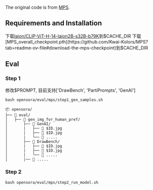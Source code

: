 
The original code is from [MPS](https://github.com/Kwai-Kolors/MPS).


## Requirements and Installation

下载[laion/CLIP-ViT-H-14-laion2B-s32B-b79K](https://huggingface.co/laion/CLIP-ViT-H-14-laion2B-s32B-b79K)到$CACHE_DIR
下载[MPS_overall_checkpoint.pth](https://github.com/Kwai-Kolors/MPS?tab=readme-ov-file#download-the-mps-checkpoint)到$CACHE_DIR


## Eval

### Step 1

修改$PROMPT, 目前支持['DrawBench', 'PartiPrompts', 'GenAI']
```
bash opensora/eval/mps/step1_gen_samples.sh
```

```
📦 opensora/
├── 📂 eval/
│   ├── 📂 gen_img_for_human_pref/
│       ├── 📂 GenAI/
│       |   ├── 📄 $ID.jpg
│       |   ├── 📄 $ID.jpg
│       |   └── 📄 .....
│       ├── 📂 DrawBench/
│       |   ├── 📄 $ID.jpg
│       |   ├── 📄 $ID.jpg
│       |   └── 📄 .....
│       |── 📂 .....
```

### Step 2

```
bash opensora/eval/mps/step2_run_model.sh
```
